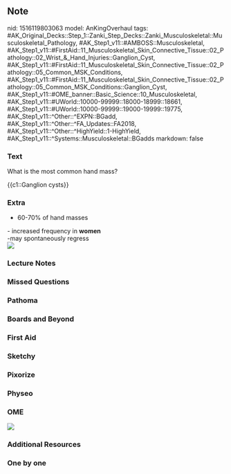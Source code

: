 ## Note
nid: 1516119803063
model: AnKingOverhaul
tags: #AK_Original_Decks::Step_1::Zanki_Step_Decks::Zanki_Musculoskeletal::Musculoskeletal_Pathology, #AK_Step1_v11::#AMBOSS::Musculoskeletal, #AK_Step1_v11::#FirstAid::11_Musculoskeletal_Skin_Connective_Tissue::02_Pathology::02_Wrist_&_Hand_Injuries::Ganglion_Cyst, #AK_Step1_v11::#FirstAid::11_Musculoskeletal_Skin_Connective_Tissue::02_Pathology::05_Common_MSK_Conditions, #AK_Step1_v11::#FirstAid::11_Musculoskeletal_Skin_Connective_Tissue::02_Pathology::05_Common_MSK_Conditions::Ganglion_Cyst, #AK_Step1_v11::#OME_banner::Basic_Science::10_Musculoskeletal, #AK_Step1_v11::#UWorld::10000-99999::18000-18999::18661, #AK_Step1_v11::#UWorld::10000-99999::19000-19999::19775, #AK_Step1_v11::^Other::^EXPN::BGadd, #AK_Step1_v11::^Other::^FA_Updates::FA2018, #AK_Step1_v11::^Other::^HighYield::1-HighYield, #AK_Step1_v11::^Systems::Musculoskeletal::BGadds
markdown: false

### Text
What is the most common hand mass?
<div>
  {{c1::Ganglion cysts}}
</div>

### Extra
- 60-70% of hand masses
<div>
  - increased frequency in <b>women</b>
</div>
<div>
  -may spontaneously regress
</div>
<div><img src="paste-142833432395777.jpg"></div>

### Lecture Notes


### Missed Questions


### Pathoma


### Boards and Beyond


### First Aid


### Sketchy


### Pixorize


### Physeo


### OME
<div class="ome-widget">
  <a href=
  "https://onlinemeded.org/spa/musculoskeletal?ref=anki"><img src=
  "_OME_AnkiFlashcards_Topic_3.png"></a>
</div>

### Additional Resources


### One by one

